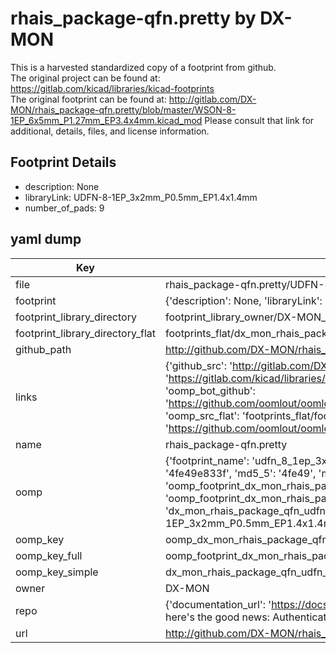 # rhais_package-qfn.pretty by DX-MON  
This is a harvested standardized copy of a footprint from github.  
The original project can be found at:  
https://gitlab.com/kicad/libraries/kicad-footprints  
The original footprint can be found at:
http://gitlab.com/DX-MON/rhais_package-qfn.pretty/blob/master/WSON-8-1EP_6x5mm_P1.27mm_EP3.4x4mm.kicad_mod
Please consult that link for additional, details, files, and license information.  
## Footprint Details
* description: None  
* libraryLink: UDFN-8-1EP_3x2mm_P0.5mm_EP1.4x1.4mm  
* number_of_pads: 9  
## yaml dump  
| Key | Value |  
| --- | --- |  
| file | rhais_package-qfn.pretty/UDFN-8-1EP_3x2mm_P0.5mm_EP1.4x1.4mm.kicad_mod |  
| footprint | {'description': None, 'libraryLink': 'UDFN-8-1EP_3x2mm_P0.5mm_EP1.4x1.4mm', 'number_of_pads': 9} |  
| footprint_library_directory | footprint_library_owner/DX-MON_rhais_package-qfn.pretty |  
| footprint_library_directory_flat | footprints_flat/dx_mon_rhais_package_qfn_udfn_8_1ep_3x2mm_p0_5mm_ep1_4x1_4mm/working |  
| github_path | http://github.com/DX-MON/rhais_package-qfn.pretty/blob/master/UDFN-8-1EP_3x2mm_P0.5mm_EP1.4x1.4mm.kicad_mod |  
| links | {'github_src': 'http://gitlab.com/DX-MON/rhais_package-qfn.pretty/blob/master/WSON-8-1EP_6x5mm_P1.27mm_EP3.4x4mm.kicad_mod', 'github_src_repo': 'https://gitlab.com/kicad/libraries/kicad-footprints', 'oomp_bot': 'footprints/dx_mon_rhais_package_qfn_udfn_8_1ep_3x2mm_p0_5mm_ep1_4x1_4mm/working', 'oomp_bot_github': 'https://github.com/oomlout/oomlout_oomp_footprint_bot/tree/main/footprints/dx_mon_rhais_package_qfn_udfn_8_1ep_3x2mm_p0_5mm_ep1_4x1_4mm/working', 'oomp_src_flat': 'footprints_flat/footprints_flat/dx_mon_rhais_package_qfn_udfn_8_1ep_3x2mm_p0_5mm_ep1_4x1_4mm/working', 'oomp_src_flat_github': 'https://github.com/oomlout/oomlout_oomp_footprint_src/tree/main/footprints_flat/dx_mon_rhais_package_qfn_udfn_8_1ep_3x2mm_p0_5mm_ep1_4x1_4mm/working'} |  
| name | rhais_package-qfn.pretty |  
| oomp | {'footprint_name': 'udfn_8_1ep_3x2mm_p0_5mm_ep1_4x1_4mm', 'library_name': 'rhais_package_qfn', 'md5': '4fe49e833f7d1058a6d82d28d41112b1', 'md5_10': '4fe49e833f', 'md5_5': '4fe49', 'md5_6': '4fe49e', 'oomp_key': 'oomp_dx_mon_rhais_package_qfn_udfn_8_1ep_3x2mm_p0_5mm_ep1_4x1_4mm', 'oomp_key_extra': 'oomp_footprint_dx_mon_rhais_package_qfn_udfn_8_1ep_3x2mm_p0_5mm_ep1_4x1_4mm', 'oomp_key_full': 'oomp_footprint_dx_mon_rhais_package_qfn_udfn_8_1ep_3x2mm_p0_5mm_ep1_4x1_4mm_4fe49e', 'oomp_key_simple': 'dx_mon_rhais_package_qfn_udfn_8_1ep_3x2mm_p0_5mm_ep1_4x1_4mm', 'original_filename': 'rhais_package-qfn.pretty/UDFN-8-1EP_3x2mm_P0.5mm_EP1.4x1.4mm.kicad_mod', 'owner_name': 'dx_mon'} |  
| oomp_key | oomp_dx_mon_rhais_package_qfn_udfn_8_1ep_3x2mm_p0_5mm_ep1_4x1_4mm |  
| oomp_key_full | oomp_footprint_dx_mon_rhais_package_qfn_udfn_8_1ep_3x2mm_p0_5mm_ep1_4x1_4mm |  
| oomp_key_simple | dx_mon_rhais_package_qfn_udfn_8_1ep_3x2mm_p0_5mm_ep1_4x1_4mm |  
| owner | DX-MON |  
| repo | {'documentation_url': 'https://docs.github.com/rest/overview/resources-in-the-rest-api#rate-limiting', 'message': "API rate limit exceeded for 84.66.173.59. (But here's the good news: Authenticated requests get a higher rate limit. Check out the documentation for more details.)"} |  
| url | http://github.com/DX-MON/rhais_package-qfn.pretty |  


